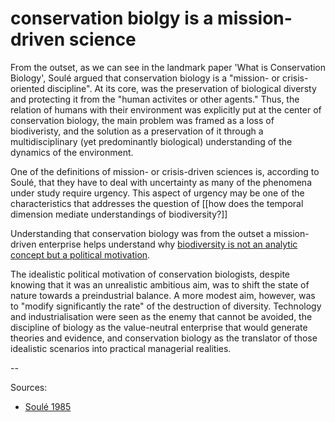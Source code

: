 # conservation biolgy is a mission-driven science


From the outset, as we can see in the landmark paper 'What is Conservation Biology', Soulé argued that conservation biology is a "mission- or crisis-oriented discipline". At its core, was the preservation of biological diversty and protecting it from the "human activites or other agents." Thus, the relation of humans with their environment was explicitly put at the center of conservation biology, the main problem was framed as a loss of biodiveristy, and the solution as a preservation of it through a multidisciplinary (yet predominantly biological) understanding of the dynamics of the environment. 

One of the definitions of mission- or crisis-driven sciences is, according to Soulé, that they have to deal with uncertainty as many of the phenomena under study require urgency. This aspect of urgency may be one of the characteristics that addresses the question of [[how does the temporal dimension mediate understandings of biodiversity?]]

Understanding that conservation biology was from the outset a mission-driven enterprise helps understand why [biodiversity is not an analytic concept but a political motivation](biodiversity%20is%20not%20an%20analytic%20concept%20but%20a%20political%20motivation.md).

The idealistic political motivation of conservation biologists, despite knowing that it was an unrealistic ambitious aim, was to shift the state of nature towards a preindustrial balance. A more modest aim, however, was to "modify significantly the rate" of the destruction of diversity. Technology and industrialisation were seen as the enemy that cannot be avoided, the discipline of biology as the value-neutral enterprise that would generate theories and evidence, and conservation biology as the translator of those idealistic scenarios into practical managerial realities. 

--

Sources:
- [Soulé 1985](Soulé%201985.md)